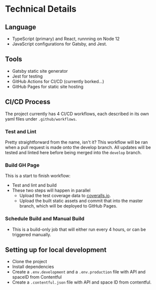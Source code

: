 # Technical Details

## Language

- TypeScript (primary) and React, runnning on Node 12
- JavaScript configurations for Gatsby, and Jest.

## Tools

- Gatsby static site generator
- Jest for testing
- GitHub Actions for CI/CD (currently borked...)
- GitHub Pages for static site hosting

## CI/CD Process

The project currently has 4 CI/CD workflows, each described in its own yaml files under `.github/workflows`.

### Test and Lint

Pretty straightforward from the name, isn't it? This workflow will be ran when a pull request is made onto the develop branch. All updates will be tested and linted here before being merged into the `develop` branch.

### Build GH Page

This is a start to finish workflow:

- Test and lint and build
- These two steps will happen in parallel
  - Upload the test coverage data to [coveralls.io](https://coveralls.io/github/viet-aus-it/viet-aus-it.github.io?branch=develop).
  - Upload the built static assets and commit that into the master branch, which will be deployed to GitHub Pages.

### Schedule Build and Manual Build

- This is a build-only job that will either run every 4 hours, or can be triggered manually.


## Setting up for local development

- Clone the project
- Install dependencies
- Create a `.env.development` and a `.env.production` file with API and spaceID from Contentful
- Create a `.contentful.json` file with API and space ID from contentful.
